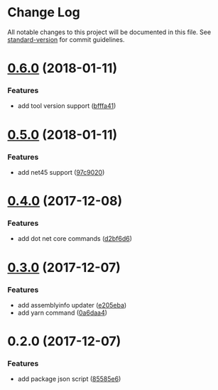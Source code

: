 # Change Log

All notable changes to this project will be documented in this file. See [standard-version](https://github.com/conventional-changelog/standard-version) for commit guidelines.

<a name="0.6.0"></a>
# [0.6.0](https://github.com/devdigital/Cake.Mix/compare/v0.5.0...v0.6.0) (2018-01-11)


### Features

* add tool version support ([bfffa41](https://github.com/devdigital/Cake.Mix/commit/bfffa41))



<a name="0.5.0"></a>
# [0.5.0](https://github.com/devdigital/Cake.Mix/compare/v0.4.0...v0.5.0) (2018-01-11)


### Features

* add net45 support ([97c9020](https://github.com/devdigital/Cake.Mix/commit/97c9020))



<a name="0.4.0"></a>
# [0.4.0](https://github.com/devdigital/Cake.Mix/compare/v0.3.0...v0.4.0) (2017-12-08)


### Features

* add dot net core commands ([d2bf6d6](https://github.com/devdigital/Cake.Mix/commit/d2bf6d6))



<a name="0.3.0"></a>
# [0.3.0](https://github.com/devdigital/Cake.Mix/compare/v0.2.0...v0.3.0) (2017-12-07)


### Features

* add assemblyinfo updater ([e205eba](https://github.com/devdigital/Cake.Mix/commit/e205eba))
* add yarn command ([0a6daa4](https://github.com/devdigital/Cake.Mix/commit/0a6daa4))



<a name="0.2.0"></a>
# 0.2.0 (2017-12-07)


### Features

* add package json script ([85585e6](https://github.com/devdigital/Cake.Mix/commit/85585e6))
